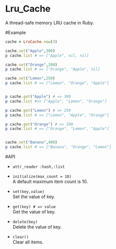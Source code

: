 # Lru_Cache
A thread-safe memory LRU cache in Ruby.

#Example
```ruby
cache = LruCache.new(3)

cache.set("Apple",300)
p cache.list # => ["Apple", nil, nil]

cache.set("Orange",200)
p cache.list # => ["Orange", "Apple", nil]

cache.set("Lemon",250)
p cache.list # => ["Lemon", "Orange", "Apple"]


p cache.get("Apple") # => 300
p cache.list #=> ["Apple", "Lemon", "Orange"]

p cache.get("Lemon") # => 250
p cache.list # => ["Lemon", "Apple", "Orange"]

p cache.get("Orange") # => 200
p cache.list # => ["Orange", "Lemon", "Apple"]


cache.set("Banana",400)
p cache.list # => ["Banana", "Orange", "Lemon"]
```

#API

* `attr_reader :hash,:list`  

* `initialize(max_count = 10)`  
A default maximum item count is 10.

* `set(key,value)`  
Set the value of key.

* `get(key) # => value`  
Get the value of key.

* `delete(key)`  
Delete the value of key.

* `clear()`  
Clear all items.

